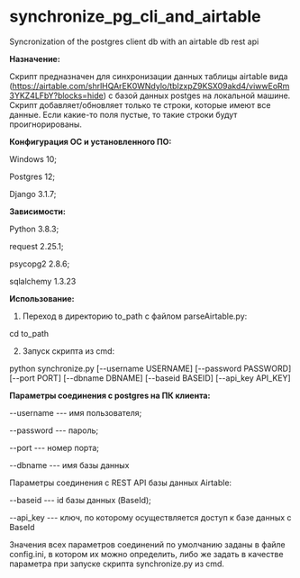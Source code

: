 # synchronize_pg_cli_and_airtable
Syncronization of the postgres client db with an airtable db rest api


**Назначение:**

Скрипт предназначен для синхронизации данных таблицы airtable вида (https://airtable.com/shrlHQArEK0WNdylo/tblzxpZ9KSX09akd4/viwwEoRm3YKZ4LFbY?blocks=hide) с базой данных postges на локальной машине.
Скрипт добавляет/обновляет только те строки, которые имеют все данные. Если какие-то поля пустые, то такие строки будут проигнорированы.



**Конфигурация ОС и установленного ПО:**


Windows 10;

Postgres 12;

Django 3.1.7;


**Зависимости:**


Python 3.8.3;

request 2.25.1;

psycopg2 2.8.6;

sqlalchemy 1.3.23




**Использование:**

1) Переход в директорию to_path с файлом parseAirtable.py:


cd to_path


2) Запуск скрипта из cmd:


python synchronize.py [--username USERNAME] [--password PASSWORD] [--port PORT] [--dbname DBNAME] [--baseid BASEID] [--api_key API_KEY]



**Параметры соединения с postgres на ПК клиента:**


--username --- имя пользователя;

--password --- пароль;

--port --- номер порта;

--dbname --- имя базы данных

Параметры соединения с REST API базы данных Airtable:

--baseid --- id базы данных (BaseId);

--api_key --- ключ, по которому осуществляется доступ к базе данных с BaseId



Значения всех параметров соединений по умолчанию заданы в файле config.ini, в котором их можно определить, либо же задать в качестве параметра при запуске скрипта synchronize.py из cmd.
